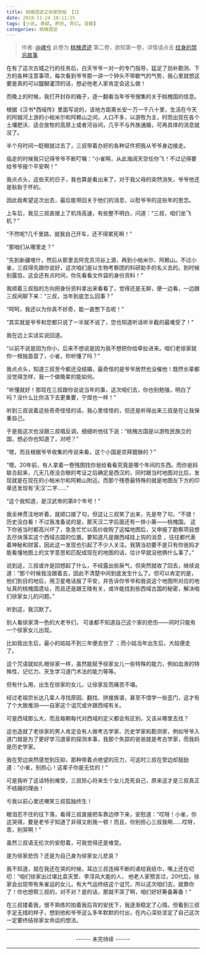 ```yaml
---
title: 桃槐遗迹之徐家隐秘 【1】
date: 2018-11-24 18:11:15
tags: [小说, 悬疑, 原创, 奇幻, 连载]
categories: 桃槐遗迹
---
```


> 作者: [@魂兮](http://weibo.com/paigu77) 
> 此卷为 [桃槐遗迹](https://www.hunxi99.com/categories/%E6%A1%83%E6%A7%90%E9%81%97%E8%BF%B9/) 第二卷，欲知第一卷，详情请点击 [纹身的禁忌故事](https://www.hunxi99.com/categories/%E7%BA%B9%E8%BA%AB%E7%9A%84%E7%A6%81%E5%BF%8C%E6%95%85%E4%BA%8B/)

在有了这次古城之行的任务后，白天爷爷一对一的专门指导，猛足了劲补勘测、下方的各种注意事项，每次看到爷爷那一讲一个钟头不带歇气的气势，我心里就想这要是真的可以醍醐灌顶的话，想必他老人家肯定会这么做！

而晚上的时候，我打开封存的箱子，逐一翻看当年爷爷搜集的关于桃槐国的信息。

根据《汉书*西域传》里面写说的，该地方距离长安一万一千八十里，生活在今天的阿姆河上游的小帕米尔和阿赖山之间，人口不多，以游牧为主，时而出现在各个土壤肥沃、适合放牧的高原上或者河谷间，几乎不与外族通婚，可再具体的消息就没了。

半个月时间一眨眼就过去了，三叔带着办好的各种证件把我从爷爷身边接走。

临走的时候我只记得爷爷不断叮嘱：“小雀啊，从此海阔天空任你飞！不过记得要给爷爷报个平安啊！”

我点点头，这些天的日子，我也算是看出来了，对于我父母的突然消失，爷爷他还是耿耿于怀的。

因此我希望这次出去，最后能带回关于他们的消息，以慰爷爷的这些年的思念。

上车后，我见三叔直接上了机场高速，有些整不明白，问道：“三叔，咱们坐飞机？”

“不然呢?几千里路，就我自己开车，还不得累死啊！”

“那咱们从哪里走？”

“先到新疆喀什，然后从那里去阿克苏河谷上源，再到小帕米尔、阿赖山。不过小雀，三叔得先跟你说好，这次咱们是以生物考察团的科研助手的名义去的。到时候别露馅，这会还有点时间，你先看看文件袋的身份资料！”

我顺着三叔指的方向把身份资料拿出来看看了，觉得还是无聊，便一边看，一边跟三叔闲聊下来：“三叔，当年到底怎么回事？”

“呵呵，我还以为你真不好奇，能一直憋下去呢！”

“其实就是爷爷和您都只说了一半就不说了，您也知道听话听半截的最难受了！”

我在边上实话实说回道。

“以前不说是因为你小，后来不想说是因为我不想把你给牵扯进来。咱们老徐家就你一根独苗苗了，小雀，你听懂了吗？”

我点点头，知道三叔至今都还没结婚，最奇怪的是爷爷居然也没催他！既然长辈都没觉得怎样，我一个做晚辈的能如何。

“听懂就好！那现在三叔跟你说说当年的事，这次咱们去，你也别勉强，明白了吗？没什么比你活下去更重要，宁煜也一样！”

听到三叔说着这些奇奇怪怪的话，我心里怪怪的，但还是听得出来三叔是在让我保重自己。

于是我这次也没跟三叔唱反调，细细听他往下说：“桃槐古国是以游牧民族立的国，想必你也知道了，对吧？”

“嗯，而且根据爷爷收集的传说来看，这个小国是崇拜貔貅的？”

“嗯。20年前，有人拿着一卷残图找你爸给看看究竟是哪个年间的东西。而你爸妈联合起来，几天几夜没合眼的考证之后确定是西汉的，同时跟当时地图对比后，发现就是在现在的小帕米尔和阿赖山附近。而那个残卷最特殊的就是地图左下方的印章还发现有‘天汉’二字……”

“这个我知道，是汉武帝的第8个年号！”

我全神贯注地听着，就顺口接了句，但这让三叔笑了出来，先是夸了句，“不错！历史没白看！不过我准备说的是，那天汉二字后面还有一排小篆——桃槐国。 这下你爸当时都高兴坏了，急急忙忙以高价收购了这幅地图后，又申报了勘察项目想去尽快落实这个西域古国的位置。要知道凡是跟西域挂上钩的消息 ，往往都代表着神秘和财富，因此这一发现也引起了不少人关注。我猜当初要不是只有你爸妈才能看懂地图上的文字意思和匹配成现在的地图的话，估计早就没他俩什么事了。”

说到这，三叔或许是回想起了什么，不经露出些戾气，但突然就收了回去，继续说道：“那个时候我没跟着去，因此不清楚中间到底发生什么了。但可以肯定的是，他们到目的地后，用卫星电话报了平安，并告诉你爷爷和我说这个地图所对应的地址真的桃槐国遗址，而且还是跟王陵有关，或许能找到些西域古国的秘密，解决咱们徐家女儿的问题。”

听到这，我沉默了。

别人看徐家清一色的大老爷们， 可谁都不知道自己这个家的悲伤——同时只能有一个徐家女儿出现。

比如我出生后，最小的姑姑不到三年便去世了 ；而小姑当年出生后，大姑便走了。

这个咒语就如扎根徐家一样，虽然能赋予徐家女儿一些特殊的能力，例如血液的特殊性、记忆力、天生学习道门术法的能力等等。

但有什么用，出生在徐家的女儿，让徐家反而痛苦不堪。

经过老祖宗长达几辈人寻找原因、翻找、拼接族谱，甚至不惜学一些歪门，这才有了个大致推测——自家这个诅咒或许跟西域有关。

可是西域那么大，而且每朝每代对西域的定义都会有区别，又该从哪里去找？

这也造就了老徐家的男人肯定会有人做考古学家、历史学家和勘测家，例如爷爷入道门就是为了更好学习道家的探测本事，我那个失踪的爸爸就是考古学家，而我妈是历史学家。

我在旁边突然感觉到压抑，那种带着点绝望的压力，可这时三叔在旁边却鼓励道：“小雀，别担心！这辈子你是无忧的！”

可是我听了这话特别难受，三叔担心将来生个女儿克死自己，原来这才是三叔真正不结婚的理由！

亏我以前心里还嘲笑三叔孤独终生！

眼泪忍不住的往下落，看得三叔直接把车靠边停下来，安慰道：“哎呀！小雀，你这哭得，要是老爷子知道了非得又削我一顿！而且，你别担心三叔我啊……哎呀， 乖，别哭啊！”

虽然三叔语无伦次的安慰着，可我觉得还是难受。

是为徐家悲伤？还是为自己身为徐家女儿悲哀？

我不知道，就在我还在哭的时候，耳边三叔连绵不断的递给我纸巾，嘴上还在叨叨：“咱们徐家出过堪比袁天罡、李淳风大能的人， 他老人家预言过，20代后，徐家会出现带有朱雀运的女儿，有大气运终结这个诅咒，所以这次咱们去，就靠你了！你也想帮三叔的，对不对？是的话，那就不哭了啊，咱们好好筹备筹备！”

在三叔搂着我，很不熟练的拍着我后背的安抚下，我逐渐稳定了心情。但看到三叔手足无措的样子，想到他和爷爷这么多年默默的付出，在内心深处坚定了自己这次一定要终结徐家女命运的想法。

---

<center> ------ 未完待续 ------ </center>

---
